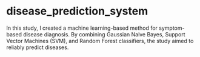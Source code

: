 # disease_prediction_system
In this study, I created a machine learning-based method for symptom-based disease diagnosis. By combining Gaussian Naive Bayes, Support Vector Machines (SVM), and Random Forest  classifiers, the study aimed to reliably predict diseases.

